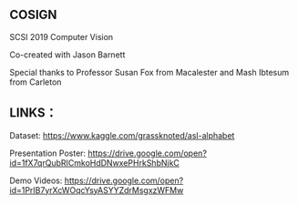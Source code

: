 ## COSIGN

SCSI 2019 Computer Vision

 Co-created with Jason Barnett
 
 Special thanks to Professor Susan Fox from Macalester and Mash Ibtesum from Carleton




## LINKS：

Dataset: https://www.kaggle.com/grassknoted/asl-alphabet

Presentation Poster: https://drive.google.com/open?id=1fX7qrQubRICmkoHdDNwxePHrkShbNjkC

Demo Videos: https://drive.google.com/open?id=1PrIB7yrXcWOqcYsyASYYZdrMsgxzWFMw
